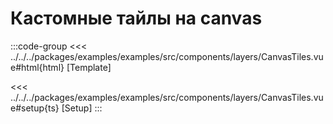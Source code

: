 # Кастомные тайлы на canvas

<script lang="ts" setup>
import MapComponent from 'examples/src/components/layers/CanvasTiles.vue';
</script>

<map-component/>

:::code-group
<<< ../../../packages/examples/examples/src/components/layers/CanvasTiles.vue#html{html} [Template]

<<< ../../../packages/examples/examples/src/components/layers/CanvasTiles.vue#setup{ts} [Setup]
:::
